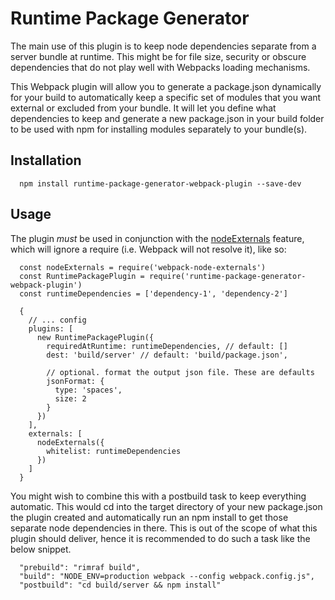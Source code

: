 # Runtime Package Generator

The main use of this plugin is to keep node dependencies separate from a server bundle at runtime. This might be for file size, security or obscure dependencies that do not play well with Webpacks loading mechanisms.

This Webpack plugin will allow you to generate a package.json dynamically for your build to automatically keep a specific set of modules that you want external or excluded from your bundle. It will let you define what dependencies to keep and generate a new package.json in your build folder to be used with npm for installing modules separately to your bundle(s).

## Installation

```
  npm install runtime-package-generator-webpack-plugin --save-dev
```

## Usage

The plugin *must* be used in conjunction with the [nodeExternals](https://www.npmjs.com/package/webpack-node-externals) feature, which will ignore a require (i.e. Webpack will not resolve it), like so:

```
  const nodeExternals = require('webpack-node-externals')
  const RuntimePackagePlugin = require('runtime-package-generator-webpack-plugin')
  const runtimeDependencies = ['dependency-1', 'dependency-2']

  {
    // ... config
    plugins: [
      new RuntimePackagePlugin({
        requiredAtRuntime: runtimeDependencies, // default: []
        dest: 'build/server' // default: 'build/package.json',

        // optional. format the output json file. These are defaults
        jsonFormat: {
          type: 'spaces',
          size: 2
        }
      })
    ],
    externals: [
      nodeExternals({
        whitelist: runtimeDependencies
      })
    ]
  }
```

You might wish to combine this with a postbuild task to keep everything automatic. This would cd into the target directory of your new package.json the plugin created and automatically run an npm install to get those separate node dependencies in there. This is out of the scope of what this plugin should deliver, hence it is recommended to do such a task like the below snippet.

```
  "prebuild": "rimraf build",
  "build": "NODE_ENV=production webpack --config webpack.config.js",
  "postbuild": "cd build/server && npm install"
```
